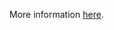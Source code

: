 More information [here](https://docs.prismacloud.io/en/enterprise-edition/policy-reference/google-cloud-policies/google-cloud-general-policies/bc-gcp-general-y).
